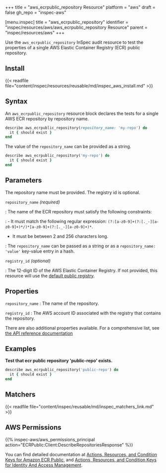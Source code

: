 +++
title = "aws_ecrpublic_repository Resource"
platform = "aws"
draft = false
gh_repo = "inspec-aws"

[menu.inspec]
title = "aws_ecrpublic_repository"
identifier = "inspec/resources/aws/aws_ecrpublic_repository Resource"
parent = "inspec/resources/aws"
+++

Use the `aws_ecrpublic_repository` InSpec audit resource to test the properties of a single AWS Elastic Container Registry (ECR) public repository.

## Install

{{< readfile file="content/inspec/resources/reusable/md/inspec_aws_install.md" >}}

## Syntax

An `aws_ecrpublic_repository` resource block declares the tests for a single AWS ECR repository by repository name.

```ruby
describe aws_ecrpublic_repository(repository_name: 'my-repo') do
  it { should exist }
end
```

The value of the `repository_name` can be provided as a string.

```ruby
describe aws_ecrpublic_repository('my-repo') do
  it { should exist }
end
```

## Parameters

The repository name must be provided. The registry id is optional.

`repository_name` _(required)_

: The name of the ECR repository must satisfy the following constraints:

: - It must match the following regular expression: `(?:[a-z0-9]+(?:[._-][a-z0-9]+)*/)*[a-z0-9]+(?:[._-][a-z0-9]+)*`.
  - It must be between 2 and 256 characters long.

: The `repository_name` can be passed as a string or as a `repository_name: 'value'` key-value entry in a hash.

`registry_id` _(optional)_

: The 12-digit ID of the AWS Elastic Container Registry. If not provided, this resource will use the [default public registry](https://docs.aws.amazon.com/AmazonECRPublic/latest/APIReference/API_DescribeRepositories.html).

## Properties

`repository_name`
: The name of the repository.

`registry_id`
: The AWS account ID associated with the registry that contains the repository.


There are also additional properties available. For a comprehensive list, see [the API reference documentation](https://docs.aws.amazon.com/AmazonECRPublic/latest/APIReference/API_Repository.html)

## Examples

**Test that ecr public repository 'public-repo' exists.**

```ruby
describe aws_ecrpublic_repository('public-repo') do
  it { should exist }
end
```

## Matchers

{{< readfile file="content/inspec/reusable/md/inspec_matchers_link.md" >}}

## AWS Permissions

{{% inspec-aws/aws_permissions_principal action="ECRPublic:Client:DescribeRepositoriesResponse" %}}

You can find detailed documentation at [Actions, Resources, and Condition Keys for Amazon ECR Public](https://docs.aws.amazon.com/AmazonECRPublic/latest/APIReference/API_Repository.html), and [Actions, Resources, and Condition Keys for Identity And Access Management](https://docs.aws.amazon.com/IAM/latest/UserGuide/list_identityandaccessmanagement.html).
